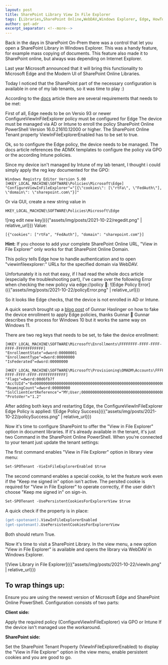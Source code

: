 ```yaml
---
layout: post
title: SharePoint Library View In File Explorer
tags: [Libraries,SharePoint Online,WebDAV,Windows Explorer, Edge, HowTo]
author: get-adr
excerpt_separator: <!--more-->
---
```

Back in the days in SharePoint On-Prem there was a control that let you open a SharePoint Library in Windows Explorer. This was a handy feature, for example mass copying of documents.
This feature also made it to SharePoint online, but always was depending on Internet Explorer.
<!--more-->
Last year Microsoft announced that it will bring this functionality to Microsoft Edge and the Modern UI of SharePoint Online Libraries.

Today I noticed that the SharePoint part of the necessary configuration is available in one of my lab tenants, so it was time to play :)


According to the [<u>docs</u>](https://docs.microsoft.com/en-us/sharepoint/sharepoint-view-in-edge) article there are several requirements that needs to be met:

First of all, Edge needs to be on Versio 93 or newer
ConfigureViewInFileExplorer policy must be configured for Edge
The device must be managed via AD or Intune to enroll the policy
SharePoint Online PowerShell Version 16.0.21610.12000 or higher.
The SharePoint Online Tenant property ViewInFileExplorerEnabled has to be set to true.

Ok, so to configure the Edge policy, the device needs to be managed. The docs article references the ADMX templates to configure the policy via GPO or the according Intune policies.

Since my device isn't managed by Intune of my lab tenant, I thought i could simply apply the reg key documented for the GPO:

```
Windows Registry Editor Version 5.00
[HKEY_LOCAL_MACHINE\SOFTWARE\Policies\Microsoft\Edge]
"ConfigureViewInFileExplorer"="[{\"cookies\": [\"rtFa\", \"FedAuth\"], \"domain\": \"sharepoint.com\"}]"
```
Or via GUI, create a new string value in
```
HKEY_LOCAL_MACHINE\SOFTWARE\Policies\Microsoft\Edge
```
![reg edit new key]({{"assets/img/posts/2021-10-22/regedit.png" | relative_url}})
Value: 
```
[{"cookies": ["rtFa", "FedAuth"], "domain": "sharepoint.com"}]
```
**Hint:**
If you choose to add your complete SharePoint Online URL, "View in File Explorer" only works for that SharePoint Online Domain.

This policy tells Edge how to handle authentication and to open "viewinfileexplorer:" URLs for the specified domain via WebDAV.

Unfortunately it is not that easy, if I had read the whole docs article (especially the troubleshooting part), I've came over the following Error when checking the new policy via edge://policy  🤨:
![Edge Policy Error]({{"assets/img/posts/2021-10-22/policyError.png" | relative_url}})

So it looks like Edge checks, that the device is not enrolled in AD or Intune.

A quick search brought up a [<u>blog post</u>](https://hitco.at/blog/apply-edge-policies-for-non-domain-joined-devices/) of Gunnar Haslinger on how to fake the device enrollment to apply Edge policies, thanks Gunnar 🙂 Gunnar describes the process for Windows 10 but it works the same way on Windows 11.

There are two reg keys that needs to be set, to fake the device enrollment:
```
[HKEY_LOCAL_MACHINE\SOFTWARE\Microsoft\Enrollments\FFFFFFFF-FFFF-FFFF-FFFF-FFFFFFFFFFFF] 
"EnrollmentState"=dword:00000001 
"EnrollmentType"=dword:00000000 
"IsFederated"=dword:00000000

[HKEY_LOCAL_MACHINE\SOFTWARE\Microsoft\Provisioning\OMADM\Accounts\FFFFFFFF-FFFF-FFFF-FFFF-FFFFFFFFFFFF]
"Flags"=dword:00d6fb7f
"AcctUId"="0x000000000000000000000000000000000000000000000000000000000000000000000000"
"RoamingCount"=dword:00000000
"SslClientCertReference"="MY;User;0000000000000000000000000000000000000000"
"ProtoVer"="1.2"
```
After adding both keys and restarting Edge, the ConfigureViewInFileExplorer Edge Policy is applied:
![Edge Policy Success]({{"assets/img/posts/2021-10-22/policySuccess.png" | relative_url}})

Now it's time to configure SharePoint to offer the "View in File Explorer" option in document libraries.
If it's already available in the tenant, it's just two Command in the SharePoint Online PowerShell.
When you’re connected to your tenant just update the tenant settings:

The first command enables "View in File Explorer" option in library view menu:
```ps
Set-SPOTenant -VieInFileExplorerEnabled $true
```
The second command enables a special cookie, to let the feature work even if the "Keep me signed in" option isn't active. The persited cookie is required for "View in File Explorer" to operate correctly, if the user didn't choose "Keep me signed in" on sign-in.

```ps
Set-SPOTenant -UsePersistentCookiesForExplorerView $true
```
A quick check if the property is in place:
```ps
(get-spotenant).ViewInFileExplorerEnabled
(get-spotenant).UsePersistentCookiesForExplorerView
```
Both should return True.

Now it's time to visit a SharePoint Library.
In the view menu, a new option "View in File Explorer" is available and opens the library via WebDAV in Windows Explorer.

![View Library in File Explorer]({{"assets/img/posts/2021-10-22/viewIn.png" | relative_url}})

## To wrap things up:
Ensure you are using the newest version of Microsoft Edge and SharePoint Online PowerShell.
Configuration consists of two parts:

**Client side:**

Apply the required policy (ConfigureViewInFileExplorer) via GPO or Intune 
If the device isn't managed use the workaround.

**SharePoint side:**

Set the SharePoint Tenant Property (ViewInFileExplorerEnabled) to display the "View in File Explorer" option in the view menu, enable persistent cookies and you are good to go.
